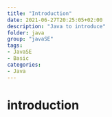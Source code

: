 ```yaml
---
title: "Introduction"
date: 2021-06-27T20:25:05+02:00
description: "Java to introduce"
folder: java
group: "javaSE"
tags:
- JavaSE 
- Basic
categories:
- Java
---
```


# introduction
